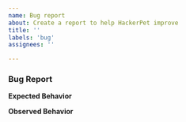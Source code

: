 ```yaml
---
name: Bug report
about: Create a report to help HackerPet improve
title: ''
labels: 'bug'
assignees: ''

---
```

<!--- Provide a general summary of your issue in the Title above -->

### Bug Report

**Expected Behavior**

<!--- Describe what you expected the code to do -->
<!--- If it's related to a specific challenge, mention the challenge and version -->

**Observed Behavior**

<!--- Describe what it actually did -->
